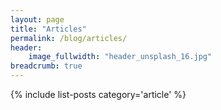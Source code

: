 ```yaml
---
layout: page
title: "Articles"
permalink: /blog/articles/
header:
    image_fullwidth: "header_unsplash_16.jpg"
breadcrumb: true
---
```


{% include list-posts category='article' %}